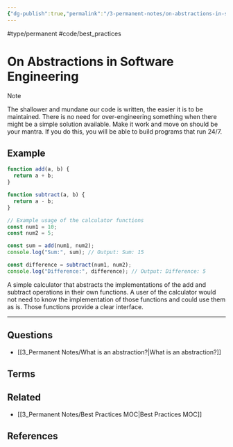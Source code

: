 ```yaml
---
{"dg-publish":true,"permalink":"/3-permanent-notes/on-abstractions-in-software-engineering/","created":"2023-07-27T19:48:32.107+02:00","updated":"2023-08-13T11:11:18.694+02:00"}
---
```


#type/permanent #code/best_practices

# On Abstractions in Software Engineering

> [!NOTE]
> The shallower and mundane our code is written, the easier it is to be maintained. There is no need for over-engineering something when there might be a simple solution available. Make it work and move on should be your mantra. If you do this, you will be able to build programs that run 24/7.
>
## Example
```javascript
function add(a, b) {
  return a + b;
}

function subtract(a, b) {
  return a - b;
}

// Example usage of the calculator functions
const num1 = 10;
const num2 = 5;

const sum = add(num1, num2);
console.log("Sum:", sum); // Output: Sum: 15

const difference = subtract(num1, num2);
console.log("Difference:", difference); // Output: Difference: 5
```
A simple calculator that abstracts the implementations of the add and subtract operations in their own functions. A user of the calculator would not need to know the implementation of those functions and could use them as is. Those functions provide a clear interface.

---
## Questions
- [[3_Permanent Notes/What is an abstraction?\|What is an abstraction?]] 
## Terms

## Related
- [[3_Permanent Notes/Best Practices MOC\|Best Practices MOC]]
## References